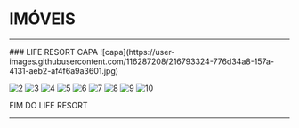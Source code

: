 # IMÓVEIS

<hr>
### LIFE RESORT
CAPA
![capa](https://user-images.githubusercontent.com/116287208/216793324-776d34a8-157a-4131-aeb2-af4f6a9a3601.jpg)



![2](https://user-images.githubusercontent.com/116287208/216793329-8bbbf28c-0a59-4cb7-8b42-3d256431534e.jpg)
![3](https://user-images.githubusercontent.com/116287208/216793331-3460e8d6-da2b-476a-b2f7-f6e75aca60ce.jpg)
![4](https://user-images.githubusercontent.com/116287208/216793332-011a33df-a28b-44f5-ad85-20e27e7d9bb5.jpg)
![5](https://user-images.githubusercontent.com/116287208/216793333-a69e7ff4-b52c-4227-8029-edadf7cb5997.jpg)
![6](https://user-images.githubusercontent.com/116287208/216793334-4960b2d3-0647-4de2-9ebf-a55e453ea61e.jpg)
![7](https://user-images.githubusercontent.com/116287208/216793335-ce8d079f-5d49-4ac2-956f-5406245c7faa.jpg)
![8](https://user-images.githubusercontent.com/116287208/216793336-670530e5-b8ec-4115-9dff-6ee48f808c45.jpg)
![9](https://user-images.githubusercontent.com/116287208/216793337-5a4d63f3-482d-4ee0-8795-55cfe71e72f8.jpg)
![10](https://user-images.githubusercontent.com/116287208/216793338-24e1a50e-2e92-4fcd-b868-d861bf17d75d.jpg)


FIM DO LIFE RESORT
<hr>

